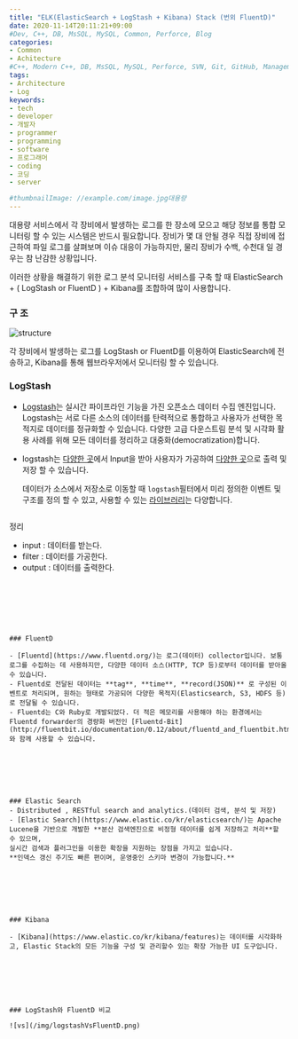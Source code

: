 ```yaml
---
title: "ELK(ElasticSearch + LogStash + Kibana) Stack (번외 FluentD)"
date: 2020-11-14T20:11:21+09:00
#Dev, C++, DB, MsSQL, MySQL, Common, Perforce, Blog
categories:
- Common
- Achitecture
#C++, Modern C++, DB, MsSQL, MySQL, Perforce, SVN, Git, GitHub, Management, Blog, Hugo
tags:
- Architecture
- Log
keywords:
- tech
- developer
- 개발자
- programmer
- programming
- software
- 프로그래머
- coding
- 코딩
- server

#thumbnailImage: //example.com/image.jpg대용량
---
```


대용량 서비스에서 각 장비에서 발생하는 로그를 한 장소에 모으고 해당 정보를 통합 모니터링 할 수 있는 시스템은 반드시 필요합니다.
장비가 몇 대 안될 경우 직접 장비에 접근하여 파일 로그를 살펴보며 이슈 대응이 가능하지만, 물리 장비가 수백, 수천대 일 경우는 참 난감한 상황입니다.

이러한 상황을 해결하기 위한 로그 분석 모니터링 서비스를 구축 할 때 ElasticSearch + ( LogStash or FluentD ) + Kibana를 조합하여 많이 사용합니다.

<!--more-->

  

  

### 구 조

![structure](/img/logSystem.png)

각 장비에서 발생하는 로그를 LogStash or FluentD를 이용하여 ElasticSearch에 전송하고, Kibana를 통해 웹브라우저에서 모니터링 할 수 있습니다.



  

  

### LogStash

- [Logstash](https://www.elastic.co/kr/logstash)는 실시간 파이프라인 기능을 가진 오픈소스 데이터 수집 엔진입니다. Logstash는 서로 다른 소스의 데이터를 탄력적으로 통합하고 사용자가 선택한 목적지로 데이터를 정규화할 수 있습니다. 다양한 고급 다운스트림 분석 및 시각화 활용 사례를 위해 모든 데이터를 정리하고 대중화(democratization)합니다.

- logstash는 [다양한 곳](https://www.elastic.co/guide/en/logstash/current/input-plugins.html)에서 Input을 받아 사용자가 가공하여 [다양한 곳](https://www.elastic.co/guide/en/logstash/current/output-plugins.html)으로 출력 및 저장 할 수 있습니다.

  데이터가 소스에서 저장소로 이동할 때 `logstash`필터에서 미리 정의한 이벤트 및 구조를 정의 할 수 있고, 사용할 수 있는 [라이브러리](https://www.elastic.co/guide/en/logstash/current/filter-plugins.html)는 다양합니다.

  ```
정리
  - input : 데이터를 받는다.
  - filter : 데이터를 가공한다.
  - output : 데이터를 출력한다.
  ```



  

  

### FluentD

- [Fluentd](https://www.fluentd.org/)는 로그(데이터) collector입니다. 보통 로그를 수집하는 데 사용하지만, 다양한 데이터 소스(HTTP, TCP 등)로부터 데이터를 받아올 수 있습니다.
- Fluentd로 전달된 데이터는 **tag**, **time**, **record(JSON)** 로 구성된 이벤트로 처리되며, 원하는 형태로 가공되어 다양한 목적지(Elasticsearch, S3, HDFS 등)로 전달될 수 있습니다.
- Fluentd는 C와 Ruby로 개발되었다. 더 적은 메모리를 사용해야 하는 환경에서는 Fluentd forwarder의 경량화 버전인 [Fluentd-Bit](http://fluentbit.io/documentation/0.12/about/fluentd_and_fluentbit.html) 와 함께 사용할 수 있습니다.



  

  

### Elastic Search
- Distributed , RESTful search and analytics.(데이터 검색, 분석 및 저장)
- [Elastic Search](https://www.elastic.co/kr/elasticsearch/)는 Apache Lucene을 기반으로 개발한 **분산 검색엔진으로 비정형 데이터를 쉽게 저장하고 처리**할 수 있으며,
  실시간 검색과 플러그인을 이용한 확장을 지원하는 장점을 가지고 있습니다.
  **인덱스 갱신 주기도 빠른 편이며, 운영중인 스키마 변경이 가능합니다.**



  

  

### Kibana

- [Kibana](https://www.elastic.co/kr/kibana/features)는 데이터를 시각화하고, Elastic Stack의 모든 기능을 구성 및 관리할수 있는 확장 가능한 UI 도구입니다.



  

  

### LogStash와 FluentD 비교

![vs](/img/logstashVsFluentD.png)